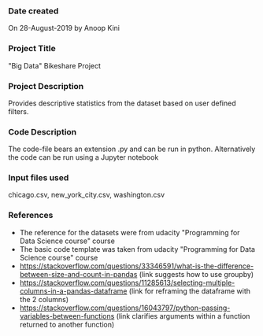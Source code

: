 ### Date created
On 28-August-2019 by Anoop Kini

### Project Title
"Big Data" Bikeshare Project

### Project Description
Provides descriptive statistics from the dataset based on user defined filters. 

### Code Description
The code-file bears an extension .py and can be run in python.
Alternatively the code can be run using a Jupyter notebook

### Input files used
chicago.csv, new_york_city.csv, washington.csv

### References
* The reference for the datasets were from udacity "Programming for Data Science course" course
* The basic code template was taken from udacity "Programming for Data Science course" course
* https://stackoverflow.com/questions/33346591/what-is-the-difference-between-size-and-count-in-pandas
  (link suggests how to use groupby)
* https://stackoverflow.com/questions/11285613/selecting-multiple-columns-in-a-pandas-dataframe
  (link for reframing the dataframe with the 2 columns)
* https://stackoverflow.com/questions/16043797/python-passing-variables-between-functions
  (link clarifies arguments within a function returned to another function)
